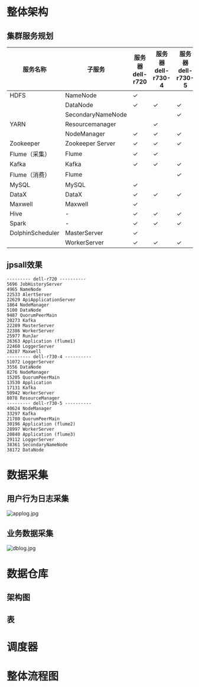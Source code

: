 # 整体架构

## 集群服务规划

| 服务名称             | 子服务               | 服务器 dell-r720 | 服务器 dell-r730-4 | 服务器 dell-r730-5 |
|------------------|-------------------|---------------|-----------------|-----------------|
| HDFS             | NameNode          | ✓             |                 |                 |
|                  | DataNode          | ✓             | ✓               | ✓               |
|                  | SecondaryNameNode |               |                 | ✓               |
| YARN             | Resourcemanager   |               | ✓               |                 |
|                  | NodeManager       | ✓             | ✓               | ✓               |
| Zookeeper        | Zookeeper Server  | ✓             | ✓               | ✓               |
| Flume（采集）        | Flume             | ✓             | ✓               |                 |
| Kafka            | Kafka             | ✓             | ✓               | ✓               |
| Flume（消费）        | Flume             |               |                 | ✓               |
| MySQL            | MySQL             | ✓             |                 |                 |
| DataX            | DataX             | ✓             | ✓               | ✓               |
| Maxwell          | Maxwell           | ✓             |                 |                 |
| Hive             | -                 | ✓             | ✓               | ✓               |
| Spark            | -                 | ✓             | ✓               | ✓               |
| DolphinScheduler | MasterServer      | ✓             |                 |                 |
|                  | WorkerServer      | ✓             | ✓               | ✓               |


## jpsall效果

```shell
--------- dell-r720 ----------
5696 JobHistoryServer
4965 NameNode
22533 AlertServer
22629 ApiApplicationServer
1864 NodeManager
5100 DataNode
9487 QuorumPeerMain
20273 Kafka
22289 MasterServer
22386 WorkerServer
25977 RunJar
26363 Application (flume1)
22460 LoggerServer
28287 Maxwell
--------- dell-r730-4 ----------
51072 LoggerServer
3556 DataNode
8276 NodeManager
15205 QuorumPeerMain
13530 Application
17131 Kafka
50942 WorkerServer
8078 ResourceManager
--------- dell-r730-5 ----------
40624 NodeManager
33297 Kafka
21780 QuorumPeerMain
30196 Application (flume2)
28997 WorkerServer
20840 Application (flume3)
29112 LoggerServer
38361 SecondaryNameNode
38172 DataNode
```

# 数据采集

## 用户行为日志采集

![applog.jpg](https://cdn.nlark.com/yuque/0/2022/jpeg/2356284/1647854381019-c7c5f2b7-d088-4f5a-a18b-33aa0b90e438.jpeg#clientId=u4cff95c9-d4ac-4&from=drop&id=u17327fd7&margin=%5Bobject%20Object%5D&name=applog.jpg&originHeight=477&originWidth=1715&originalType=binary&ratio=1&size=78774&status=done&style=none&taskId=u27654fde-2522-4ee4-b4f5-2a9f9916511)

## 业务数据采集

![dblog.jpg](https://cdn.nlark.com/yuque/0/2022/jpeg/2356284/1647854381258-fe65d917-7ed9-4021-8935-bf01f17a51ea.jpeg#clientId=u4cff95c9-d4ac-4&from=drop&id=ue93a76cd&margin=%5Bobject%20Object%5D&name=dblog.jpg&originHeight=805&originWidth=1721&originalType=binary&ratio=1&size=123217&status=done&style=none&taskId=u1656bdd5-b90c-47ad-b580-aab2b16d7b8)

# 数据仓库
## 架构图

## 表

# 调度器

# 整体流程图
